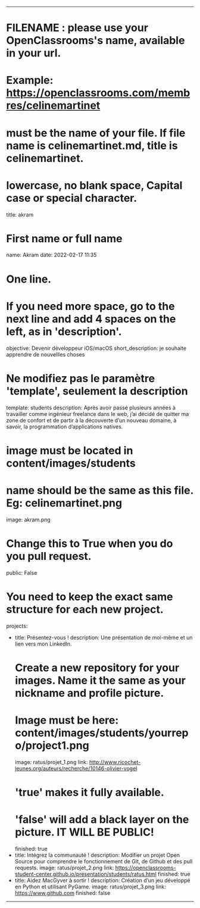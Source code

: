 ---

# FILENAME : please use your OpenClassrooms's name, available in your url.
# Example: https://openclassrooms.com/membres/celinemartinet
# must be the name of your file. If file name is celinemartinet.md, title is celinemartinet.
# lowercase, no blank space, Capital case or special character.
title: akram

# First name or full name
name: Akram
date: 2022-02-17 11:35

# One line.
# If you need more space, go to the next line and add 4 spaces on the left, as in 'description'.
objective: Devenir développeur iOS/macOS
short_description: je souhaite apprendre de nouvellles choses

# Ne modifiez pas le paramètre 'template', seulement la description
template: students
description:
    Après avoir passé plusieurs années à travailler comme ingénieur freelance dans le web, j’ai décidé de quitter ma zone de confort et de partir à la découverte d’un nouveau domaine, à savoir, la programmation d’applications natives.

# image must be located in content/images/students
# name should be the same as this file. Eg: celinemartinet.png
image: akram.png

# Change this to True when you do you pull request.
public: False

# You need to keep the exact same structure for each new project.
projects:
  - title: Présentez-vous !
    description: Une présentation de moi-même et un lien vers mon LinkedIn.
    # Create a new repository for your images. Name it the same as your nickname and profile picture.
    # Image must be here: content/images/students/yourrepo/project1.png
    image: ratus/projet_1.png
    link: http://www.ricochet-jeunes.org/auteurs/recherche/10146-olivier-vogel
    # 'true' makes it fully available.
    # 'false' will add a black layer on the picture. IT WILL BE PUBLIC!
    finished: true
  - title: Intégrez la communauté !
    description: Modifier un projet Open Source pour comprendre le fonctionnement de Git, de Github et des pull requests. 
    image: ratus/projet_2.png
    link: https://openclassrooms-student-center.github.io/presentation/students/ratus.html
    finished: true
  - title: Aidez MacGyver à sortir !
    description: Création d’un jeu développé en Python et utilisant PyGame.
    image: ratus/projet_3.png
    link: https://www.github.com
    finished: false
---